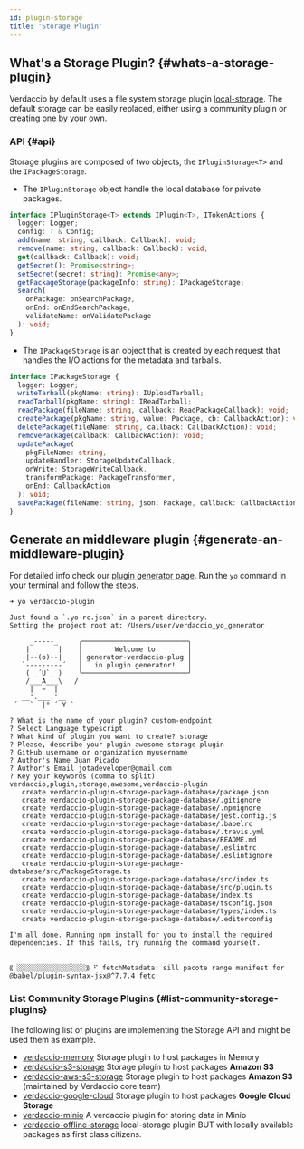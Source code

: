 ```yaml
---
id: plugin-storage
title: 'Storage Plugin'
---
```


## What's a Storage Plugin? {#whats-a-storage-plugin}

Verdaccio by default uses a file system storage plugin [local-storage](https://github.com/verdaccio/verdaccio/tree/master/packages/plugins/local-storage). The default storage can be easily replaced, either using a community plugin or creating one by your own.

### API {#api}

Storage plugins are composed of two objects, the `IPluginStorage<T>` and the `IPackageStorage`.

- The `IPluginStorage` object handle the local database for private packages.

```typescript
interface IPluginStorage<T> extends IPlugin<T>, ITokenActions {
  logger: Logger;
  config: T & Config;
  add(name: string, callback: Callback): void;
  remove(name: string, callback: Callback): void;
  get(callback: Callback): void;
  getSecret(): Promise<string>;
  setSecret(secret: string): Promise<any>;
  getPackageStorage(packageInfo: string): IPackageStorage;
  search(
    onPackage: onSearchPackage,
    onEnd: onEndSearchPackage,
    validateName: onValidatePackage
  ): void;
}
```

- The `IPackageStorage` is an object that is created by each request that handles the I/O actions for the metadata and tarballs.

```typescript
interface IPackageStorage {
  logger: Logger;
  writeTarball(pkgName: string): IUploadTarball;
  readTarball(pkgName: string): IReadTarball;
  readPackage(fileName: string, callback: ReadPackageCallback): void;
  createPackage(pkgName: string, value: Package, cb: CallbackAction): void;
  deletePackage(fileName: string, callback: CallbackAction): void;
  removePackage(callback: CallbackAction): void;
  updatePackage(
    pkgFileName: string,
    updateHandler: StorageUpdateCallback,
    onWrite: StorageWriteCallback,
    transformPackage: PackageTransformer,
    onEnd: CallbackAction
  ): void;
  savePackage(fileName: string, json: Package, callback: CallbackAction): void;
}
```

## Generate an middleware plugin {#generate-an-middleware-plugin}

For detailed info check our [plugin generator page](plugin-generator). Run the `yo` command in your terminal and follow the steps.

```
➜ yo verdaccio-plugin

Just found a `.yo-rc.json` in a parent directory.
Setting the project root at: /Users/user/verdaccio_yo_generator

     _-----_     ╭──────────────────────────╮
    |       |    │        Welcome to        │
    |--(o)--|    │ generator-verdaccio-plug │
   `---------´   │   in plugin generator!   │
    ( _´U`_ )    ╰──────────────────────────╯
    /___A___\   /
     |  ~  |
   __'.___.'__
 ´   `  |° ´ Y `

? What is the name of your plugin? custom-endpoint
? Select Language typescript
? What kind of plugin you want to create? storage
? Please, describe your plugin awesome storage plugin
? GitHub username or organization myusername
? Author's Name Juan Picado
? Author's Email jotadeveloper@gmail.com
? Key your keywords (comma to split) verdaccio,plugin,storage,awesome,verdaccio-plugin
   create verdaccio-plugin-storage-package-database/package.json
   create verdaccio-plugin-storage-package-database/.gitignore
   create verdaccio-plugin-storage-package-database/.npmignore
   create verdaccio-plugin-storage-package-database/jest.config.js
   create verdaccio-plugin-storage-package-database/.babelrc
   create verdaccio-plugin-storage-package-database/.travis.yml
   create verdaccio-plugin-storage-package-database/README.md
   create verdaccio-plugin-storage-package-database/.eslintrc
   create verdaccio-plugin-storage-package-database/.eslintignore
   create verdaccio-plugin-storage-package-database/src/PackageStorage.ts
   create verdaccio-plugin-storage-package-database/src/index.ts
   create verdaccio-plugin-storage-package-database/src/plugin.ts
   create verdaccio-plugin-storage-package-database/index.ts
   create verdaccio-plugin-storage-package-database/tsconfig.json
   create verdaccio-plugin-storage-package-database/types/index.ts
   create verdaccio-plugin-storage-package-database/.editorconfig

I'm all done. Running npm install for you to install the required dependencies. If this fails, try running the command yourself.


⸨ ░░░░░░░░░░░░░░░░░⸩ ⠋ fetchMetadata: sill pacote range manifest for @babel/plugin-syntax-jsx@^7.7.4 fetc
```

### List Community Storage Plugins {#list-community-storage-plugins}

The following list of plugins are implementing the Storage API and might be used them as example.

- [verdaccio-memory](https://github.com/verdaccio/verdaccio-memory) Storage plugin to host packages in Memory
- [verdaccio-s3-storage](https://github.com/remitly/verdaccio-s3-storage) Storage plugin to host packages **Amazon S3**
- [verdaccio-aws-s3-storage](https://github.com/verdaccio/monorepo/tree/verdaccio-aws-s3-storage%4010.3.0/plugins/aws-s3-storage) Storage plugin to host packages **Amazon S3** (maintained by Verdaccio core team)
- [verdaccio-google-cloud](https://github.com/verdaccio/verdaccio-google-cloud) Storage plugin to host packages **Google Cloud Storage**
- [verdaccio-minio](https://github.com/barolab/verdaccio-minio) A verdaccio plugin for storing data in Minio
- [verdaccio-offline-storage](https://github.com/g3ngar/verdaccio-offline-storage)   local-storage plugin BUT with locally available packages as first class citizens.